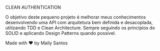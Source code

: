 CLEAN AUTHENTICATION

O objetivo deste pequeno projeto é melhorar meus conhecimentos desenvolvendo uma API com arquitetura bem definida e desacoplada, utilizando TDD e Clean Architecture. Sempre seguindo os princípios do SOLID e aplicando Design Patterns quando possível.


Made with ❤️ by Maily Santos